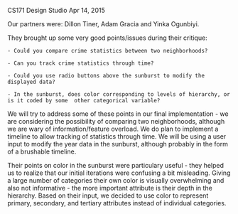 CS171 Design Studio
Apr 14, 2015

Our partners were: Dillon Tiner, Adam Gracia and Yinka Ogunbiyi.

They brought up some very good points/issues during their critique:

	- Could you compare crime statistics between two neighborhoods?

	- Can you track crime statistics through time?

	- Could you use radio buttons above the sunburst to modify the displayed data?

	- In the sunburst, does color corresponding to levels of hierarchy, or is it coded by some  other categorical variable?

We will try to address some of these points in our final implementation - we are considering the possibility of comparing two neighborhoods, although we are wary of information/feature overload. We do plan to implement a timeline to allow tracking of statistics through time. We will be using a user input to modify the year data in the sunburst, although probably in the form of a brushable timeline.

Their points on color in the sunburst were particulary useful - they helped us to realize that our initial iterations were confusing a bit misleading. Giving a large number of categories their own color is visually overwhelming and also not informative - the more important attribute is their depth in the hierarchy. Based on their input, we decided to use color to represent primary, secondary, and tertiary attributes instead of individual categories. 
